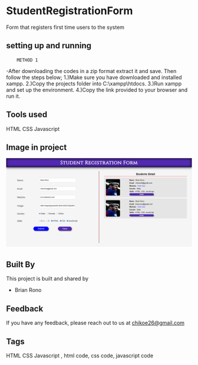 # StudentRegistrationForm
Form that registers first time users to the system

## setting up and running
        METHOD 1
-After downloading the codes in a zip format extract it
and save. Then follow the steps below;
1.)Make sure you have downloaded and installed xampp.
2.)Copy the projects folder into C:\xampp\htdocs.
3.)Run xampp and set up the environment.
4.)Copy the link provided to your browser and run it.

## Tools used

HTML CSS Javascript 


## Image in project

![Alt text](project.PNG "Brian Rono") 

## Built By

This project is built and shared by

- Brian Rono


## Feedback

If you have any feedback, please reach out to us at chikoe26@gmail.com


## Tags
HTML CSS Javascript , html code, css code, javascript code
